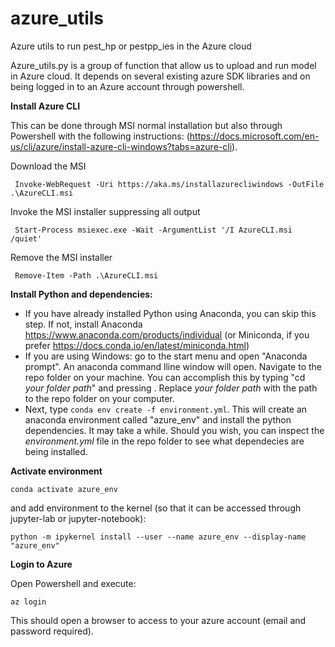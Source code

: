 # azure_utils
Azure utils to run pest_hp or pestpp_ies in the Azure cloud


Azure_utils.py is a group of function that allow us to upload and run model in Azure cloud. It depends on several existing azure SDK libraries and on being logged in to an Azure account through powershell.

**Install Azure CLI**

 This can be done through MSI normal installation but also through Powershell with the following instructions:
(https://docs.microsoft.com/en-us/cli/azure/install-azure-cli-windows?tabs=azure-cli).


Download the MSI

``` Invoke-WebRequest -Uri https://aka.ms/installazurecliwindows -OutFile .\AzureCLI.msi```

Invoke the MSI installer suppressing all output

``` Start-Process msiexec.exe -Wait -ArgumentList '/I AzureCLI.msi /quiet'```

Remove the MSI installer

``` Remove-Item -Path .\AzureCLI.msi```

 
**Install Python and dependencies:**
 - If you have already installed Python using Anaconda, you can skip this step. If not, install Anaconda https://www.anaconda.com/products/individual (or Miniconda, if you prefer https://docs.conda.io/en/latest/miniconda.html)
 - If you are using Windows: go to the start menu and open "Anaconda prompt". An anaconda command lline window will open. Navigate to the  repo folder on your machine. You can accomplish this by typing "cd *your folder path*" and pressing <enter>. Replace *your folder path* with the  path to the repo folder on your computer.
 - Next, type ```conda env create -f environment.yml```. This will create an anaconda environment called "azure_env" and install the python dependencies. It may take a while. Should you wish, you can inspect the *environment.yml* file in the repo folder to see what dependecies are being installed.


**Activate environment**

```conda activate azure_env```

and add environment to the kernel (so that it can be accessed through jupyter-lab or jupyter-notebook):

```python -m ipykernel install --user --name azure_env --display-name "azure_env"```

**Login to Azure**

Open Powershell and execute:

```az login```

This should open a browser to access to your azure account (email and password required).

